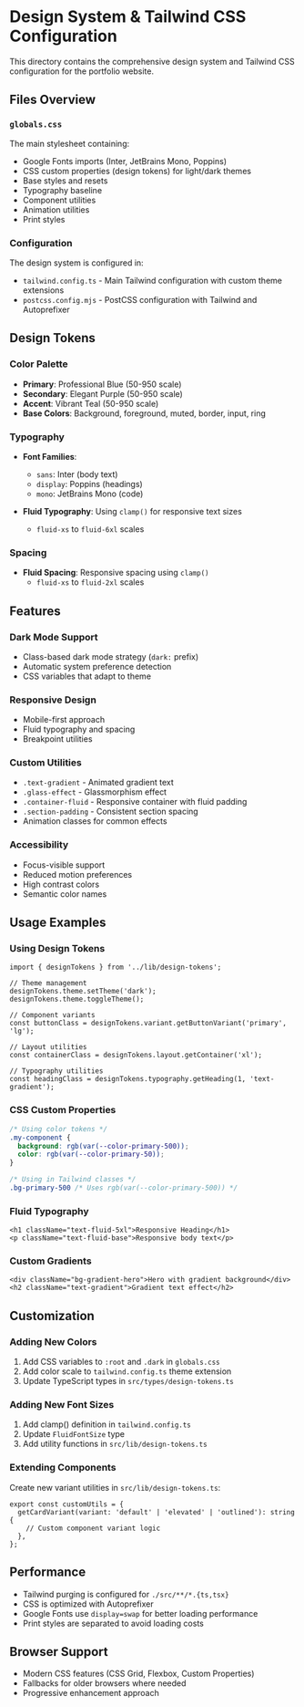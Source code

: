 # Design System & Tailwind CSS Configuration

This directory contains the comprehensive design system and Tailwind CSS configuration for the portfolio website.

## Files Overview

### `globals.css`

The main stylesheet containing:

- Google Fonts imports (Inter, JetBrains Mono, Poppins)
- CSS custom properties (design tokens) for light/dark themes
- Base styles and resets
- Typography baseline
- Component utilities
- Animation utilities
- Print styles

### Configuration

The design system is configured in:

- `tailwind.config.ts` - Main Tailwind configuration with custom theme extensions
- `postcss.config.mjs` - PostCSS configuration with Tailwind and Autoprefixer

## Design Tokens

### Color Palette

- **Primary**: Professional Blue (50-950 scale)
- **Secondary**: Elegant Purple (50-950 scale)
- **Accent**: Vibrant Teal (50-950 scale)
- **Base Colors**: Background, foreground, muted, border, input, ring

### Typography

- **Font Families**:
  - `sans`: Inter (body text)
  - `display`: Poppins (headings)
  - `mono`: JetBrains Mono (code)

- **Fluid Typography**: Using `clamp()` for responsive text sizes
  - `fluid-xs` to `fluid-6xl` scales

### Spacing

- **Fluid Spacing**: Responsive spacing using `clamp()`
  - `fluid-xs` to `fluid-2xl` scales

## Features

### Dark Mode Support

- Class-based dark mode strategy (`dark:` prefix)
- Automatic system preference detection
- CSS variables that adapt to theme

### Responsive Design

- Mobile-first approach
- Fluid typography and spacing
- Breakpoint utilities

### Custom Utilities

- `.text-gradient` - Animated gradient text
- `.glass-effect` - Glassmorphism effect
- `.container-fluid` - Responsive container with fluid padding
- `.section-padding` - Consistent section spacing
- Animation classes for common effects

### Accessibility

- Focus-visible support
- Reduced motion preferences
- High contrast colors
- Semantic color names

## Usage Examples

### Using Design Tokens

```tsx
import { designTokens } from '../lib/design-tokens';

// Theme management
designTokens.theme.setTheme('dark');
designTokens.theme.toggleTheme();

// Component variants
const buttonClass = designTokens.variant.getButtonVariant('primary', 'lg');

// Layout utilities
const containerClass = designTokens.layout.getContainer('xl');

// Typography utilities
const headingClass = designTokens.typography.getHeading(1, 'text-gradient');
```

### CSS Custom Properties

```css
/* Using color tokens */
.my-component {
  background: rgb(var(--color-primary-500));
  color: rgb(var(--color-primary-50));
}

/* Using in Tailwind classes */
.bg-primary-500 /* Uses rgb(var(--color-primary-500)) */
```

### Fluid Typography

```tsx
<h1 className="text-fluid-5xl">Responsive Heading</h1>
<p className="text-fluid-base">Responsive body text</p>
```

### Custom Gradients

```tsx
<div className="bg-gradient-hero">Hero with gradient background</div>
<h2 className="text-gradient">Gradient text effect</h2>
```

## Customization

### Adding New Colors

1. Add CSS variables to `:root` and `.dark` in `globals.css`
2. Add color scale to `tailwind.config.ts` theme extension
3. Update TypeScript types in `src/types/design-tokens.ts`

### Adding New Font Sizes

1. Add clamp() definition in `tailwind.config.ts`
2. Update `FluidFontSize` type
3. Add utility functions in `src/lib/design-tokens.ts`

### Extending Components

Create new variant utilities in `src/lib/design-tokens.ts`:

```tsx
export const customUtils = {
  getCardVariant(variant: 'default' | 'elevated' | 'outlined'): string {
    // Custom component variant logic
  },
};
```

## Performance

- Tailwind purging is configured for `./src/**/*.{ts,tsx}`
- CSS is optimized with Autoprefixer
- Google Fonts use `display=swap` for better loading performance
- Print styles are separated to avoid loading costs

## Browser Support

- Modern CSS features (CSS Grid, Flexbox, Custom Properties)
- Fallbacks for older browsers where needed
- Progressive enhancement approach
